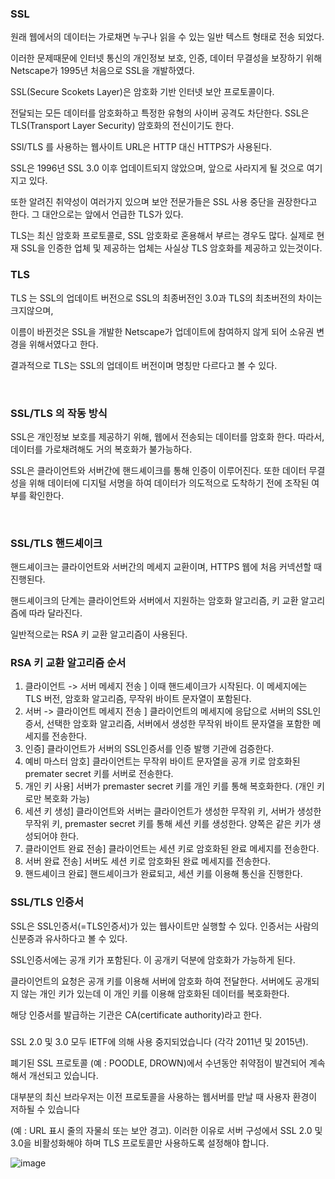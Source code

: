 ### SSL

원래 웹에서의 데이터는 가로채면 누구나 읽을 수 있는 일반 텍스트 형태로 전송 되었다. 

이러한 문제때문에 인터넷 통신의 개인정보 보호, 인증, 데이터 무결성을 보장하기 위해 Netscape가 1995년 처음으로 SSL을 개발하였다.

SSL(Secure Scokets Layer)은 암호화 기반 인터넷 보안 프로토콜이다. 

전달되는 모든 데이터를 암호화하고 특정한 유형의 사이버 공격도 차단한다. SSL은 TLS(Transport Layer Security) 암호화의 전신이기도 한다.

SSl/TLS 를 사용하는 웹사이트 URL은 HTTP 대신 HTTPS가 사용된다.


SSL은 1996년 SSL 3.0 이후 업데이트되지 않았으며, 앞으로 사라지게 될 것으로 여기지고 있다. 

또한 알려진 취약성이 여러가지 있으며 보안 전문가들은 SSL 사용 중단을 권장한다고 한다. 그 대안으로는 앞에서 언급한 TLS가 있다.

TLS는 최신 암호화 프로토콜로, SSL 암호화로 혼용해서 부르는 경우도 많다. 실제로 현재 SSL을 인증한 업체 및 제공하는 업체는 사실상 TLS 암호화를 제공하고 있는것이다.


### TLS

TLS 는 SSL의 업데이트 버전으로 SSL의 최종버전인 3.0과 TLS의 최초버전의 차이는 크지않으며, 

이름이 바뀐것은 SSL을 개발한 Netscape가 업데이트에 참여하지 않게 되어 소유권 변경을 위해서였다고 한다.

결과적으로 TLS는 SSL의 업데이트 버전이며 명칭만 다르다고 볼 수 있다.

<br>
 
### SSL/TLS 의 작동 방식

SSL은 개인정보 보호를 제공하기 위해, 웹에서 전송되는 데이터를 암호화 한다. 따라서, 데이터를 가로채려해도 거의 복호화가 불가능하다.

SSL은 클라이언트와 서버간에 핸드셰이크를 통해 인증이 이루어진다. 또한 데이터 무결성을 위해 데이터에 디지털 서명을 하여 데이터가 의도적으로 도착하기 전에 조작된 여부를 확인한다.

<br>

### SSL/TLS 핸드셰이크

핸드셰이크는 클라이언트와 서버간의 메세지 교환이며,  HTTPS 웹에 처음 커넥션할 때 진행된다. 

핸드셰이크의 단계는 클라이언트와 서버에서 지원하는 암호화 알고리즘, 키 교환 알고리즘에 따라 달라진다.

일반적으로는 RSA 키 교환 알고리즘이 사용된다.

### RSA 키 교환 알고리즘 순서

1. 클라이언트 -> 서버 메세지 전송 ] 이때 핸드셰이크가 시작된다. 이 메세지에는 TLS 버전, 암호화 알고리즘, 무작위 바이트 문자열이 포함된다.
2. 서버 -> 클라이언트 메세지 전송 ] 클라이언트의 메세지에 응답으로 서버의 SSL인증서, 선택한 암호화 알고리즘, 서버에서 생성한 무작위 바이트 문자열을 포함한 메세지를 전송한다.
3. 인증] 클라이언트가 서버의 SSL인증서를 인증 발행 기관에 검증한다. 
4. 예비 마스터 암호] 클라이언트는 무작위 바이트 문자열을 공개 키로 암호화된 premater secret 키를 서버로 전송한다.
5. 개인 키 사용] 서버가 premaster secret 키를 개인 키를 통해 복호화한다. (개인 키로만 복호화 가능)
6. 세션 키 생성] 클라이언트와 서버는 클라이언트가 생성한 무작위 키, 서버가 생성한 무작위 키, premaster secret 키를 통해 세션 키를 생성한다. 양쪽은 같은 키가 생성되어야 한다.
7. 클라이언트 완료 전송] 클라이언트는 세션 키로 암호화된 완료 메세지를 전송한다.
8. 서버 완료 전송] 서버도 세션 키로 암호화된 완료 메세지를 전송한다.
9. 핸드셰이크 완료] 핸드셰이크가 완료되고, 세션 키를 이용해 통신을 진행한다.
 

### SSL/TLS 인증서

SSL은 SSL인증서(=TLS인증서)가 있는 웹사이트만 실행할 수 있다. 인증서는 사람의 신분증과 유사하다고 볼 수 있다.

SSL인증서에는 공개 키가 포함된다. 이 공개키 덕분에 암호화가 가능하게 된다. 

클라이언트의 요청은 공개 키를 이용해 서버에 암호화 하여 전달한다. 서버에도 공개되지 않는 개인 키가 있는데 이 개인 키를 이용해 암호화된 데이터를 복호화한다.

해당 인증서를 발급하는 기관은 CA(certificate authority)라고 한다.


### 

SSL 2.0 및 3.0 모두 IETF에 의해 사용 중지되었습니다 (각각 2011년 및 2015년). 

폐기된 SSL 프로토콜 (예 : POODLE, DROWN)에서 수년동안 취약점이 발견되어 계속해서 개선되고 있습니다. 

대부분의 최신 브라우저는 이전 프로토콜을 사용하는 웹서버를 만날 때 사용자 환경이 저하될 수 있습니다 

(예 : URL 표시 줄의 자물쇠 또는 보안 경고). 이러한 이유로 서버 구성에서 SSL 2.0 및 3.0을 비활성화해야 하며 TLS 프로토콜만 사용하도록 설정해야 합니다.

![image](https://user-images.githubusercontent.com/62640332/162393706-542a78d1-e8d0-4a7c-b578-4d043c053924.png)
